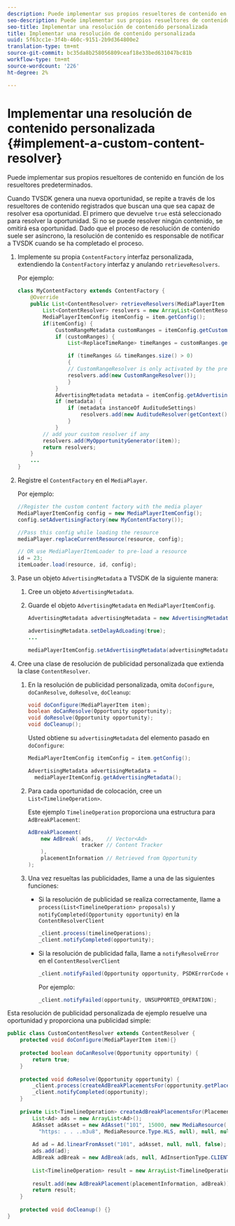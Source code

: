 ```yaml
---
description: Puede implementar sus propios resueltores de contenido en función de los resueltores predeterminados.
seo-description: Puede implementar sus propios resueltores de contenido en función de los resueltores predeterminados.
seo-title: Implementar una resolución de contenido personalizada
title: Implementar una resolución de contenido personalizada
uuid: 5f63cc1e-3f4b-460c-9151-2b9d364800e2
translation-type: tm+mt
source-git-commit: bc35da8b258056809ceaf18e33bed631047bc81b
workflow-type: tm+mt
source-wordcount: '226'
ht-degree: 2%

---
```



# Implementar una resolución de contenido personalizada {#implement-a-custom-content-resolver}

Puede implementar sus propios resueltores de contenido en función de los resueltores predeterminados.

Cuando TVSDK genera una nueva oportunidad, se repite a través de los resueltores de contenido registrados que buscan una que sea capaz de resolver esa oportunidad. El primero que devuelve `true` está seleccionado para resolver la oportunidad. Si no se puede resolver ningún contenido, se omitirá esa oportunidad. Dado que el proceso de resolución de contenido suele ser asíncrono, la resolución de contenido es responsable de notificar a TVSDK cuando se ha completado el proceso.

1. Implemente su propia `ContentFactory` interfaz personalizada, extendiendo la `ContentFactory` interfaz y anulando `retrieveResolvers`.

   Por ejemplo:

   ```java
   class MyContentFactory extends ContentFactory { 
       @Override 
       public List<ContentResolver> retrieveResolvers(MediaPlayerItem item) { 
           List<ContentResolver> resolvers = new ArrayList<ContentResolver>(); 
           MediaPlayerItemConfig itemConfig = item.getConfig(); 
           if(itemConfig) { 
               CustomRangeMetadata customRanges = itemConfig.getCustomRangeMetadata(); 
               if (customRanges) { 
                   List<ReplaceTimeRange> timeRanges = customRanges.getTimeRangeList(); 
   
                   if (timeRanges && timeRanges.size() > 0) 
                   { 
                   // CustomRangeResolver is only activated by the presence of CustomRanges in configuration 
                   resolvers.add(new CustomRangeResolver()); 
                   } 
               } 
               AdvertisingMetadata metadata = itemConfig.getAdvertisingMetadata(); 
               if (metadata) { 
                   if (metadata instanceOf AuditudeSettings)  
                       resolvers.add(new AuditudeResolver(getContext());    
                   } 
               } 
           // add your custom resolver if any 
           resolvers.add(MyOpportunityGenerator(item)); 
           return resolvers; 
       } 
       ... 
   } 
   ```

1. Registre el `ContentFactory` en el `MediaPlayer`.

   Por ejemplo:

   ```java
   //Register the custom content factory with the media player 
   MediaPlayerItemConfig config = new MediaPlayerItemConfig(); 
   config.setAdvertisingFactory(new MyContentFactory()); 
   
   //Pass this config while loading the resource 
   mediaPlayer.replaceCurrentResource(resource, config); 
   
   // OR use MediaPlayerItemLoader to pre-load a resource 
   id = 23; 
   itemLoader.load(resource, id, config);
   ```

1. Pase un objeto `AdvertisingMetadata` a TVSDK de la siguiente manera:
   1. Cree un objeto `AdvertisingMetadata`.
   1. Guarde el objeto `AdvertisingMetadata` en `MediaPlayerItemConfig`.

      ```java
      AdvertisingMetadata advertisingMetadata = new AdvertisingMetadata(); 
      
      advertisingMetadata.setDelayAdLoading(true); 
      ... 
      
      mediaPlayerItemConfig.setAdvertisingMetadata(advertisingMetadata); 
      ```

1. Cree una clase de resolución de publicidad personalizada que extienda la clase `ContentResolver`.
   1. En la resolución de publicidad personalizada, omita `doConfigure`, `doCanResolve`, `doResolve`, `doCleanup`:

      ```java
      void doConfigure(MediaPlayerItem item); 
      boolean doCanResolve(Opportunity opportunity); 
      void doResolve(Opportunity opportunity); 
      void doCleanup();
      ```

      Usted obtiene su `advertisingMetadata` del elemento pasado en `doConfigure`:

      ```java
      MediaPlayerItemConfig itemConfig = item.getConfig(); 
      
      AdvertisingMetadata advertisingMetadata =  
        mediaPlayerItemConfig.getAdvertisingMetadata(); 
      ```

   1. Para cada oportunidad de colocación, cree un `List<TimelineOperation>`.

      Este ejemplo `TimelineOperation` proporciona una estructura para `AdBreakPlacement`:

      ```java
      AdBreakPlacement( 
          new AdBreak( ads,    // Vector<Ad> 
                       tracker // Content Tracker 
          ), 
          placementInformation // Retrieved from Opportunity 
      ); 
      ```

   1. Una vez resueltas las publicidades, llame a una de las siguientes funciones:

      * Si la resolución de publicidad se realiza correctamente, llame a `process(List<TimelineOperation> proposals)` y `notifyCompleted(Opportunity opportunity)` en la `ContentResolverClient`

         ```java
         _client.process(timelineOperations); 
         _client.notifyCompleted(opportunity); 
         ```

      * Si la resolución de publicidad falla, llame a `notifyResolveError` en el `ContentResolverClient`

         ```java
         _client.notifyFailed(Opportunity opportunity, PSDKErrorCode error);
         ```

         Por ejemplo:

         ```java
         _client.notifyFailed(opportunity, UNSUPPORTED_OPERATION);
         ```

<!--<a id="example_463B718749504A978F0B887786844C39"></a>-->

Esta resolución de publicidad personalizada de ejemplo resuelve una oportunidad y proporciona una publicidad simple:

```java
public class CustomContentResolver extends ContentResolver { 
    protected void doConfigure(MediaPlayerItem item){} 
 
    protected boolean doCanResolve(Opportunity opportunity) {  
        return true;  
    } 
 
    protected void doResolve(Opportunity opportunity) { 
        _client.process(createAdBreakPlacementsFor(opportunity.getPlacement())); 
        _client.notifyCompleted(opportunity); 
    } 
 
    private List<TimelineOperation> createAdBreakPlacementsFor(Placement placementInformation) { 
        List<Ad> ads = new ArrayList<Ad>(); 
        AdAsset adAsset = new AdAsset("101", 15000, new MediaResource( 
          "https: . . ..m3u8", MediaResource.Type.HLS, null), null, null); 
 
        Ad ad = Ad.linearFromAsset("101", adAsset, null, null, false); 
        ads.add(ad); 
        AdBreak adBreak = new AdBreak(ads, null, AdInsertionType.CLIENT_INSERTED); 
 
        List<TimelineOperation> result = new ArrayList<TimelineOperation>(); 
 
        result.add(new AdBreakPlacement(placementInformation, adBreak)); 
        return result; 
    } 
 
    protected void doCleanup() {} 
} 
```

